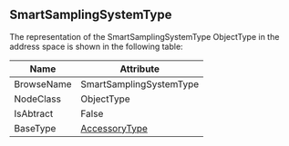 <!-- objecttype -->
## SmartSamplingSystemType
The representation of the SmartSamplingSystemType ObjectType in the address space is shown in the following table:  

|Name|Attribute|
|---|---|
|BrowseName|SmartSamplingSystemType|
|NodeClass|ObjectType|
|IsAbtract|False|
|BaseType|[AccessoryType](../../ObjectTypes/AccessoryType/readme.md)|

